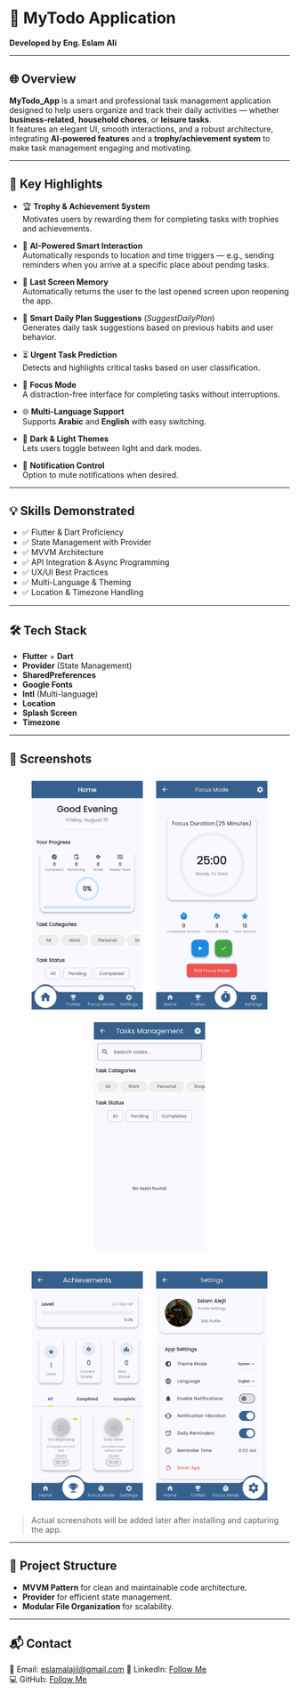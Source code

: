 
# 📝 MyTodo Application

**Developed by Eng. Eslam Ali**

---

## 🌐 Overview
**MyTodo_App** is a smart and professional task management application designed to help users organize and track their daily activities — whether **business-related**, **household chores**, or **leisure tasks**.  
It features an elegant UI, smooth interactions, and a robust architecture, integrating **AI-powered features** and a **trophy/achievement system** to make task management engaging and motivating.

---

## 🚀 Key Highlights

- 🏆 **Trophy & Achievement System**  
  Motivates users by rewarding them for completing tasks with trophies and achievements.

- 🤖 **AI-Powered Smart Interaction**  
  Automatically responds to location and time triggers — e.g., sending reminders when you arrive at a specific place about pending tasks.

- 📌 **Last Screen Memory**  
  Automatically returns the user to the last opened screen upon reopening the app.

- 📅 **Smart Daily Plan Suggestions** (*SuggestDailyPlan*)  
  Generates daily task suggestions based on previous habits and user behavior.

- ⏳ **Urgent Task Prediction**  
  Detects and highlights critical tasks based on user classification.

- 🎯 **Focus Mode**  
  A distraction-free interface for completing tasks without interruptions.

- 🌐 **Multi-Language Support**  
  Supports **Arabic** and **English** with easy switching.

- 🎨 **Dark & Light Themes**  
  Lets users toggle between light and dark modes.

- 🔕 **Notification Control**  
  Option to mute notifications when desired.

---

## 💡 Skills Demonstrated
- ✅ Flutter & Dart Proficiency  
- ✅ State Management with Provider  
- ✅ MVVM Architecture  
- ✅ API Integration & Async Programming  
- ✅ UX/UI Best Practices  
- ✅ Multi-Language & Theming  
- ✅ Location & Timezone Handling  

---

## 🛠 Tech Stack
- **Flutter** + **Dart**  
- **Provider** (State Management)  
- **SharedPreferences**  
- **Google Fonts**  
- **Intl** (Multi-language)  
- **Location**  
- **Splash Screen**  
- **Timezone**  

---

## 📸 Screenshots

<p align="center">
  <img src="https://github.com/Eslam-78/MyTODO_App/blob/main/assets/screenshots/HomeScreen.jpg?raw=true" alt="Home Screen" width="200" style="margin: 10px;"/>
  <img src="https://github.com/Eslam-78/MyTODO_App/blob/main/assets/screenshots/FocusModeScreen.jpg?raw=true" alt="Focus Mode" width="200" style="margin: 10px;"/>
  <img src="https://github.com/Eslam-78/MyTODO_App/blob/main/assets/screenshots/TaskManagmentsScreen.jpg?raw=true" alt="Task Management" width="200" style="margin: 10px;"/>
</p>

<p align="center">
  <img src="https://github.com/Eslam-78/MyTODO_App/blob/main/assets/screenshots/AchievementsScreen.jpg?raw=true" alt="Achievements" width="200" style="margin: 10px;"/>
  <img src="https://github.com/Eslam-78/MyTODO_App/blob/main/assets/screenshots/SettingsScreen.jpg?raw=true" alt="Settings" width="200" style="margin: 10px;"/>
</p>



> Actual screenshots will be added later after installing and capturing the app.

---

## 📂 Project Structure
- **MVVM Pattern** for clean and maintainable code architecture.  
- **Provider** for efficient state management.  
- **Modular File Organization** for scalability.

---

## 📬 Contact
📧 Email: eslamalajil@gmail.com 
🔗 LinkedIn: [Follow Me](www.linkedin.com/in/eslam-alajil-71a138379)  
💻 GitHub: [Follow Me](https://github.com/Eslam-78)  

